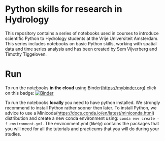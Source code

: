 # Python skills for research in Hydrology

This repository contains a series of notebooks used in courses to introduce scientific Python to Hydrology students at the Vrije Universiteit Amsterdam. This series includes notebooks on basic Python skills, working with spatial data and time series analysis and has been created by Sem Vijverberg and Timothy Tiggeloven.

# Run

To run the notebooks **in the cloud** using Binder(https://mybinder.org) click on this badge:
[![Binder](https://mybinder.org/badge_logo.svg)](https://mybinder.org/v2/gh/VU-IVM/Learning_Python/master)

To run the notebooks **locally** you need to have python installed. We strongly recommend to install Python rather sooner then later. To install Python, we advice to use a Minicoda(https://docs.conda.io/en/latest/miniconda.html) distribution and create a new conda environment using:
`conda env create -f environment.yml`. The environment.yml (likely) contains the packages that you will need for all the tutorials and practicums that you will do during your studies. 
